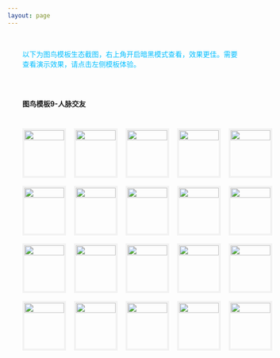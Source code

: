 ```yaml
---
layout: page
---
```

<meta name="referrer" content="never">
<!-- <demo-model url="/"></demo-model> -->

<div style="padding: 30px; color: #01BEFF">以下为图鸟模板生态截图，右上角开启暗黑模式查看，效果更佳。需要查看演示效果，请点击左侧模板体验。</div>



<div style="padding: 30px;font-weight: bold;">图鸟模板9-人脉交友</div>

<!-- 完成，已检查 -->
<div class="waterfall">
  <!-- tabbar -->
  <div class="box">
    <img src="https://cdn.nlark.com/yuque/0/2025/jpeg/280373/1737206303747-assets/web-upload/756e4f1d-9215-4049-af86-b1abcba2ea8f.jpeg" />
  </div>
  <div class="box">
    <img src="https://cdn.nlark.com/yuque/0/2025/jpeg/280373/1737206303633-assets/web-upload/0c179923-1b01-4831-ab21-3e1b61c36a77.jpeg" />
  </div>
  <div class="box">
    <img src="https://cdn.nlark.com/yuque/0/2025/jpeg/280373/1737206300237-assets/web-upload/6810f7c5-c4cf-486d-9ca5-511f5d068c10.jpeg" />
  </div>
  <div class="box">
    <img src="https://cdn.nlark.com/yuque/0/2025/jpeg/280373/1737206299581-assets/web-upload/b9309419-ffef-4b29-b47a-fa1d9f52fa93.jpeg" />
  </div>
  <div class="box">
    <img src="https://cdn.nlark.com/yuque/0/2025/jpeg/280373/1737206298673-assets/web-upload/e5144ffe-f33f-4ed2-9750-69bd04f44c01.jpeg" />
  </div>
  <div class="box">
    <img src="https://cdn.nlark.com/yuque/0/2025/jpeg/280373/1737206298437-assets/web-upload/6e7cc1b2-136a-46d9-8d04-e379103286e7.jpeg" />
  </div>

  <div class="box">
    <img src="https://cdn.nlark.com/yuque/0/2025/jpeg/280373/1737206300827-assets/web-upload/ca08afaa-e0f2-4ec6-acc9-a7f2367b33a5.jpeg" />
  </div>
  <div class="box">
    <img src="https://cdn.nlark.com/yuque/0/2025/jpeg/280373/1737206299280-assets/web-upload/6632cc32-2c64-4c6a-9a8b-f08c3a875ca4.jpeg" />
  </div>
  <div class="box">
    <img src="https://cdn.nlark.com/yuque/0/2025/jpeg/280373/1737206298593-assets/web-upload/3409f9a5-7e39-4dd1-a77c-9d069837be36.jpeg" />
  </div>
  <div class="box">
    <img src="https://cdn.nlark.com/yuque/0/2025/jpeg/280373/1737206298368-assets/web-upload/d9c2e54f-7e51-42a5-8e93-8f85211ab824.jpeg" />
  </div>
  <div class="box">
    <img src="https://cdn.nlark.com/yuque/0/2025/jpeg/280373/1737206297509-assets/web-upload/1aadaeb3-4621-4978-96e7-6436841b6d94.jpeg" />
  </div>
  <div class="box">
    <img src="https://cdn.nlark.com/yuque/0/2025/jpeg/280373/1737206297439-assets/web-upload/7f0d09d3-1c96-4bc3-8bd8-76aa728c6438.jpeg" />
  </div>
  <div class="box">
    <img src="https://cdn.nlark.com/yuque/0/2025/jpeg/280373/1737206297277-assets/web-upload/ddafff8b-abf3-4ab9-a6a9-f348f70e3021.jpeg" />
  </div>
  <div class="box">
    <img src="https://cdn.nlark.com/yuque/0/2025/jpeg/280373/1737206297163-assets/web-upload/8a340dc4-96ea-4f2b-88e1-7d84759b8438.jpeg" />
  </div>
  <div class="box">
    <img src="https://cdn.nlark.com/yuque/0/2025/jpeg/280373/1737206296696-assets/web-upload/2fcdd12e-5872-4645-8b2b-2f0db9b5104e.jpeg" />
  </div>
  <div class="box">
    <img src="https://cdn.nlark.com/yuque/0/2025/jpeg/280373/1737206296474-assets/web-upload/3f85c430-2b34-4392-943b-e2d97d4d79b5.jpeg" />
  </div>
  <div class="box">
    <img src="https://cdn.nlark.com/yuque/0/2025/jpeg/280373/1737206296448-assets/web-upload/c5a3b08b-b312-4dc9-bb67-3267b908f346.jpeg" />
  </div>
  <div class="box">
    <img src="https://cdn.nlark.com/yuque/0/2025/jpeg/280373/1737206296350-assets/web-upload/ae8cd9ba-08cb-4ca6-bd9b-b244b2b64ff6.jpeg" />
  </div>
  <div class="box">
    <img src="https://cdn.nlark.com/yuque/0/2025/jpeg/280373/1737206296273-assets/web-upload/78271af8-ca4c-4769-8f5f-f831c419f587.jpeg" />
  </div>
  <div class="box">
    <img src="https://cdn.nlark.com/yuque/0/2025/jpeg/280373/1737206296064-assets/web-upload/91c66e9a-4fd7-4dab-9f6c-85656ff33fa8.jpeg" />
  </div>
</div>


<style scoped>


@media screen and (max-width:400px) {

}

.waterfall {
  column-count: 5; /* 设置列数 */
  column-gap: 16px; /* 设置列间距 */
  width: 100%;
  max-width: 1200px;
  margin: 0 auto;
  padding: 10px 36px 30px 30px;
}

.waterfall-pc {
  column-count: 2; /* 设置列数 */
  column-gap: 16px; /* 设置列间距 */
  width: 100%;
  max-width: 1200px;
  margin: 0 auto;
  padding: 10px 36px 30px 30px;
}

.waterfall-icon {
  column-count: 1; /* 设置列数 */
  column-gap: 16px; /* 设置列间距 */
  width: 100%;
  max-width: 1200px;
  margin: 0 auto;
  padding: 10px 36px 30px 30px;
}

.box {
  min-height: 100px;
  /* background-color: #f0f0f0; */
  margin: 0 0 16px; /* 设置项间距 */
  box-sizing: border-box;
  break-inside: avoid; /* 防止元素在列中被拆分 */
  border: 4px solid #AAAAAA20;
	/* border-radius: 10px; */
  -webkit-transition: 0.2s;
		transition: 0.2s;
}
	.box:hover {
	  border: 4px solid #01BEFF;
    /* border-radius: 10px; */
	}

.box img {
    width: 100%;
    height: auto;
    display: block;
    /* border-radius: 10px; */
    overflow: hide
}
</style>

